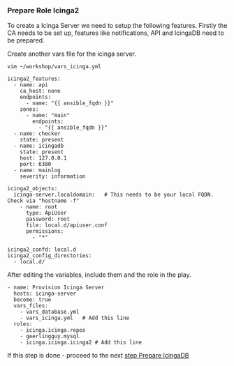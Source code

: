 ### Prepare Role Icinga2

To create a Icinga Server we need to setup the following features. Firstly the CA needs to be set up, features like notifications, API and IcingaDB need to be prepared.

Create another vars file for the icinga server.
```
vim ~/workshop/vars_icinga.yml

icinga2_features:
  - name: api
    ca_host: none
    endpoints:
      - name: "{{ ansible_fqdn }}"
    zones:
      - name: "main"
        endpoints:
          - "{{ ansible_fqdn }}"
  - name: checker
    state: present
  - name: icingadb
    state: present
    host: 127.0.0.1
    port: 6380
  - name: mainlog
    severity: information

icinga2_objects:
  icinga-server.localdomain:   # This needs to be your local FQDN. Check via "hostname -f"
    - name: root
      type: ApiUser
      password: root
      file: local.d/apiuser.conf
      permissions:
        - "*"

icinga2_confd: local.d
icinga2_config_directories:
  - local.d/
```
After editing the variables, include them and the role in the play.

```
- name: Provision Icinga Server
  hosts: icinga-server
  become: true
  vars_files:
    - vars_database.yml
    - vars_icinga.yml   # Add this line
  roles:
    - icinga.icinga.repos
    - geerlingguy.mysql
    - icinga.icinga.icinga2 # Add this line
```

If this step is done - proceed to the next [step Prepare IcingaDB](06-prepare-icingadb.md)
